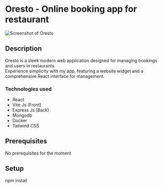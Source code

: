 # Oresto - Online booking app for restaurant

![Screenshot of Oresto](https://github.com/xavierc90/mon-projet-perso/blob/main/public/img/preview_oresto.png?raw=true)

## Description

Oresto is a sleek modern web application designed for managing bookings and users in restaurants.  
Experience simplicity with my app, featuring a website widget and a comprehensive React interface for management.

### Technologies used

- React
- Vite Js (Front)
- Express Js (Back)
- Mongodb
- Docker
- Tailwind CSS

## Prerequisites

No prerequisites for the moment

## Setup

npm install
